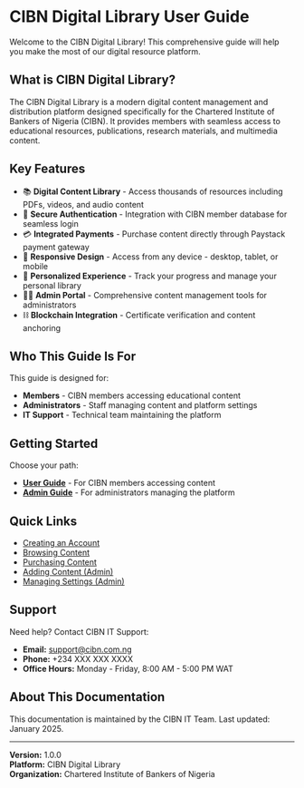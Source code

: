 # CIBN Digital Library User Guide

Welcome to the CIBN Digital Library! This comprehensive guide will help you make the most of our digital resource platform.

## What is CIBN Digital Library?

The CIBN Digital Library is a modern digital content management and distribution platform designed specifically for the Chartered Institute of Bankers of Nigeria (CIBN). It provides members with seamless access to educational resources, publications, research materials, and multimedia content.

## Key Features

- 📚 **Digital Content Library** - Access thousands of resources including PDFs, videos, and audio content
- 🔐 **Secure Authentication** - Integration with CIBN member database for seamless login
- 💳 **Integrated Payments** - Purchase content directly through Paystack payment gateway
- 📱 **Responsive Design** - Access from any device - desktop, tablet, or mobile
- 🎯 **Personalized Experience** - Track your progress and manage your personal library
- 👨‍💼 **Admin Portal** - Comprehensive content management tools for administrators
- ⛓️ **Blockchain Integration** - Certificate verification and content anchoring

## Who This Guide Is For

This guide is designed for:

- **Members** - CIBN members accessing educational content
- **Administrators** - Staff managing content and platform settings
- **IT Support** - Technical team maintaining the platform

## Getting Started

Choose your path:

- **[User Guide](user-guide/README.md)** - For CIBN members accessing content
- **[Admin Guide](admin-guide/README.md)** - For administrators managing the platform

## Quick Links

- [Creating an Account](user-guide/account-setup.md)
- [Browsing Content](user-guide/browsing-content.md)
- [Purchasing Content](user-guide/purchasing-content.md)
- [Adding Content (Admin)](admin-guide/content-management.md)
- [Managing Settings (Admin)](admin-guide/settings.md)

## Support

Need help? Contact CIBN IT Support:
- **Email:** support@cibn.com.ng
- **Phone:** +234 XXX XXX XXXX
- **Office Hours:** Monday - Friday, 8:00 AM - 5:00 PM WAT

## About This Documentation

This documentation is maintained by the CIBN IT Team. Last updated: January 2025.

---

**Version:** 1.0.0  
**Platform:** CIBN Digital Library  
**Organization:** Chartered Institute of Bankers of Nigeria
